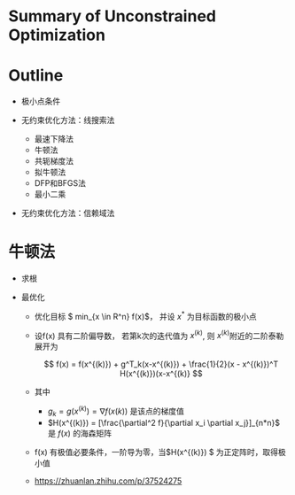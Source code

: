 # Summary of Unconstrained Optimization



# Outline

+ 极小点条件

+ 无约束优化方法：线搜索法
  + 最速下降法
  + 牛顿法
  + 共轭梯度法
  + 拟牛顿法
  + DFP和BFGS法
  + 最小二乘
+ 无约束优化方法：信赖域法



# 牛顿法

+ 求根

+ 最优化

  + 优化目标 $ min_{x \in R^n}  f(x)$， 并设 $x^*$ 为目标函数的极小点

  + 设f(x) 具有二阶偏导数， 若第k次的迭代值为 $x^{(k)}$, 则 $x^{(k)}$附近的二阶泰勒展开为

    $$ f(x) = f(x^{(k)}) + g^T_k(x-x^{(k)}) + \frac{1}{2}(x - x^{(k)})^T H(x^{(k)})(x-x^{(k)} $$

  + 其中

    + $g_k = g(x^{(k)}) = \nabla f(x(k))$ 是该点的梯度值
    + $H(x^{(k)}) = [\frac{\partial^2 f}{\partial x_i \partial x_j}]_{n*n}$  是 $f(x)$ 的海森矩阵 

  + f(x) 有极值必要条件，一阶导为零，当$H(x^{(k)}) $ 为正定阵时，取得极小值
  + https://zhuanlan.zhihu.com/p/37524275

